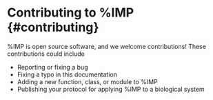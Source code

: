 Contributing to %IMP {#contributing}
====================

%IMP is open source software, and we welcome contributions! These contributions
could include
 - Reporting or fixing a bug
 - Fixing a typo in this documentation
 - Adding a new function, class, or module to %IMP
 - Publishing your protocol for applying %IMP to a biological system
